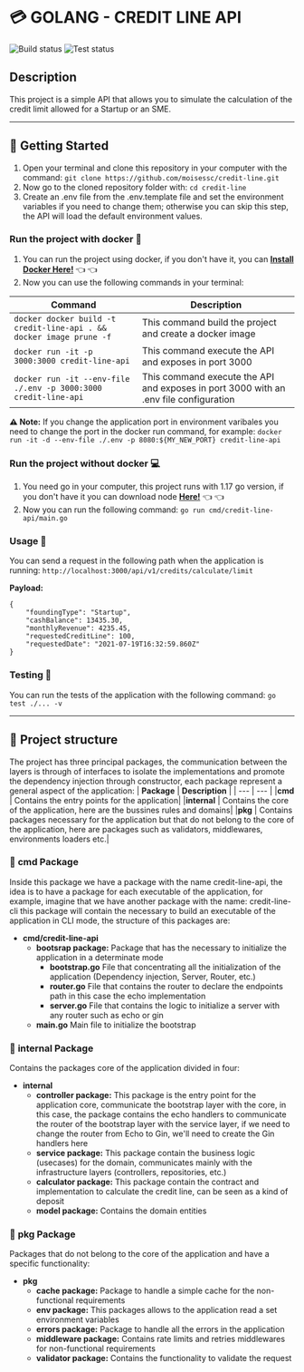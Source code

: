 # :credit_card: **GOLANG - CREDIT LINE API**

![Build status](https://img.shields.io/badge/build-passing-blue "Build status")
![Test status](https://img.shields.io/badge/test-passing-green "Test status")

## **Description**
This project is a simple API that allows you to simulate the calculation of the credit limit allowed for a Startup or an SME.

---

## :rocket: **Getting Started**
1. Open your terminal and clone this repository in your computer with the command: ```git clone https://github.com/moisessc/credit-line.git```
2. Now go to the cloned repository folder with: ```cd credit-line``` 
3. Create an .env file from the .env.template file and set the environment variables if you need to change them; otherwise you can skip this step, the API will load the default environment values.

### **Run the project with docker :whale:**
1. You can run the project using docker, if you don't have it, you can **[Install Docker Here!](https://www.docker.com/products/docker-desktop)** :point_left: :point_left:
2. Now you can use the following commands in your terminal:

  | **Command** | **Description** |
  | --- | --- |
  |```docker docker build -t credit-line-api . && docker image prune -f```|This command build the project and create a docker image|
  |```docker run -it -p 3000:3000 credit-line-api```|This command execute the API and exposes in port 3000|
  |```docker run -it --env-file ./.env -p 3000:3000 credit-line-api```|This command execute the API and exposes in port 3000 with an .env file configuration|

**:warning: Note:** If you change the application port in environment varibales you need to change the port in the docker run command, for example: ```docker run -it -d --env-file ./.env -p 8080:${MY_NEW_PORT} credit-line-api```

### **Run the project without docker :computer:**
  1. You need go in your computer, this project runs with 1.17 go version, if you don't have it you can download node **[Here!](https://go.dev/dl/)** :point_left: :point_left:
  2. Now you can run the following command: ```go run cmd/credit-line-api/main.go```  

### **Usage :pencil:** 
You can send a request in the following path when the application is running: ```http://localhost:3000/api/v1/credits/calculate/limit```

**Payload:**
```
{
    "foundingType": "Startup",
    "cashBalance": 13435.30,
    "monthlyRevenue": 4235.45,
    "requestedCreditLine": 100,
    "requestedDate": "2021-07-19T16:32:59.860Z"
}
```

### **Testing** 🧪
You can run the tests of the application with the following command: ```go test ./... -v```

---


## :file_folder: **Project structure**
The project has three principal packages, the communication between the layers is through of interfaces to isolate the implementations and promote the dependency injection through constructor, each package represent a general aspect of the application:
| **Package** | **Description** |
| --- | --- |
|**cmd** | Contains the entry points for the application|
|**internal** | Contains the core of the application, here are the bussines rules and domains|
|**pkg** | Contains packages necessary for the application but that do not belong to the core of the application, here are packages such as validators, middlewares, environments loaders etc.|

### :file_folder: **cmd Package**
Inside this package we have a package with the name credit-line-api, the idea is to have a package for each executable of the application, for example, imagine that we have another package with the name: credit-line-cli this package will contain the necessary to build an executable of the application in CLI mode, the structure of this packages are:
- **cmd/credit-line-api**
    - **bootsrap package:** Package that has the necessary to initialize the application in a determinate mode
        - **bootstrap.go** File that concentrating all the initialization of the application (Dependency injection, Server, Router, etc.)
        - **router.go** File that contains the router to declare the endpoints path in this case the echo implementation
        - **server.go** File that contains the logic to initialize a server with any router such as echo or gin
    - **main.go** Main file to initialize the bootstrap

### :file_folder: **internal Package**
Contains the packages core of the application divided in four:
- **internal**
    - **controller package:** This package is the entry point for the application core, communicate the bootstrap layer with the core, in this case, the package contains the echo handlers to communicate the router of the bootstrap layer with the service layer, if we need to change the router from Echo to Gin, we'll need to create the Gin handlers here
    - **service package:** This package contain the business logic (usecases) for the domain, communicates mainly with the infrastructure layers (controllers, repositories, etc.)
    - **calculator package:** This package contain the contract and implementation to calculate the credit line, can be seen as a kind of deposit
    - **model package:** Contains the domain entities

### :file_folder: **pkg Package**
Packages that do not belong to the core of the application and have a specific functionality:
- **pkg**
    - **cache package:** Package to handle a simple cache for the non-functional requirements
    - **env package:** This packages allows to the application read a set environment variables
    - **errors package:** Package to handle all the errors in the application
    - **middleware package:** Contains rate limits and retries middlewares for non-functional requirements
    - **validator package:** Contains the functionality to validate the request